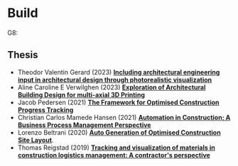 # Build

G8: 

## Thesis
* Theodor Valentin Gerard (2023) [**Including architectural engineering input in architectural design through photorealistic visualization**](https://findit.dtu.dk/en/catalog/649ccbe34b688d017cda3ca1)
* Aline Caroline E Verwilghen (2023) [**Exploration of Architectural Building Design for multi-axial 3D Printing**](https://findit.dtu.dk/en/catalog/64c6fc27c51ad51f4f141715)
* Jacob Pedersen (2021) [**The Framework for Optimised Construction Progress Tracking**](https://findit.dtu.dk/en/catalog/604f4eb8d9001d0165750e3b)
* Christian Carlos Mamede Hansen (2021) [**Automation in Construction; A Business Process Management Perspective**](https://findit.dtu.dk/en/catalog/60421fb4d9001d016e358134)
* Lorenzo Beltrani (2020) [**Auto Generation of Optimised Construction Site Layout**](https://findit.dtu.dk/en/catalog/5f60a17cd9001d01706cbd38).
* Thomas Reigstad (2019) [**Tracking and visualization of materials in construction logistics management: A contractor's perspective**](https://findit.dtu.dk/en/catalog/5d3d8337d9001d32f558c11f)

